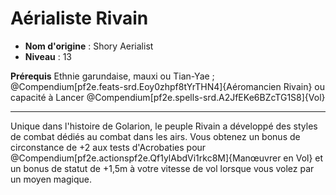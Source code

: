 # Aérialiste Rivain

 * **Nom d'origine** : Shory Aerialist
 * **Niveau** : 13


<p><span id="ctl00_MainContent_DetailedOutput"><strong>Prérequis</strong> Ethnie garundaise, mauxi ou Tian-Yae ; @Compendium[pf2e.feats-srd.Eoy0zhpf8tYrTHN4]{Aéromancien Rivain} ou capacité à Lancer @Compendium[pf2e.spells-srd.A2JfEKe6BZcTG1S8]{Vol}<br></span></p>
<hr>
<p>Unique dans l'histoire de Golarion, le peuple Rivain a développé des styles de combat dédiés au combat dans les airs. Vous obtenez un bonus de circonstance de +2 aux tests d'Acrobaties pour @Compendium[pf2e.actionspf2e.Qf1ylAbdVi1rkc8M]{Manœuvrer en Vol} et un bonus de statut de +1,5m à votre vitesse de vol lorsque vous volez par un moyen magique.&nbsp;</p>